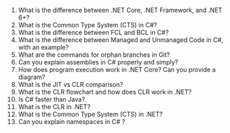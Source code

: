 
1. What is the difference between .NET Core, .NET Framework, and .NET 6+?
2. What is the Common Type System (CTS) in C#?
3. What is the difference between FCL and BCL in C#?
4. What is the difference between Managed and Unmanaged Code in C#, with an example?
5. What are the commands for orphan branches in Git?
6. Can you explain assemblies in C# properly and simply?
7. How does program execution work in .NET Core? Can you provide a diagram?
8. What is the JIT vs CLR comparison?
9. What is the CLR flowchart and how does CLR work in .NET?
10. Is C# faster than Java?
11. What is the CLR in .NET?
12. What is the Common Type System (CTS) in .NET?
13. Can you explain namespaces in C# ?
